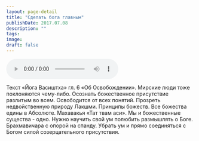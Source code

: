 ```yaml
---
layout: page-detail
title: "Сделать бога главным"
publishDate: 2017.07.08
description: ""
tags:
image:
draft: false
---
```


<audio title="2017.07.08 - Сделать бога главным.mp3" src="/upload/iblock/875/8758af6f2af1d9baa639ff1270509097.mp3" controls=""></audio>

 Текст «Йога Васиштха» гл. 6 «Об Освобождении». Мирские люди тоже поклоняются чему-либо. Осознать божественное присутствие разлитым во всем. Освободится от всех понятий. Прозреть недвойственную природу Лакшми. Принципы божеств. Все божества едины в Абсолюте. Махавакья «Тат твам аси». Мы и божественные существа - одно. Нужно научить свой ум полюбить размышлять о Боге. Брахмавичара с опорой на спанду. Убрать ум и прямо соединяться с Богом силой созерцательного присутствия. 

  

